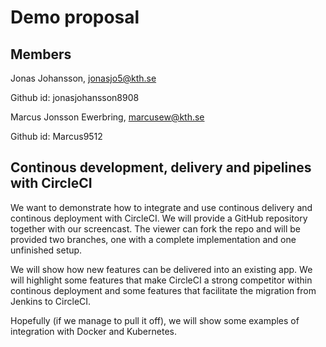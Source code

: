 # Demo proposal

## Members

Jonas Johansson, jonasjo5@kth.se

Github id: jonasjohansson8908

Marcus Jonsson Ewerbring, marcusew@kth.se

Github id: Marcus9512

## Continous development, delivery and pipelines with CircleCI

We want to demonstrate how to integrate and use continous delivery and continous deployment with CircleCI. 
We will provide a GitHub repository together with our screencast. The viewer can fork the repo and will be provided two branches, one with a complete implementation and one unfinished setup.

We will show how new features can be delivered into an existing app.
We will highlight some features that make CircleCI a strong competitor within continous deployment and some features that facilitate the migration from Jenkins to CircleCI. 

Hopefully (if we manage to pull it off), we will show some examples of integration with Docker and Kubernetes.
